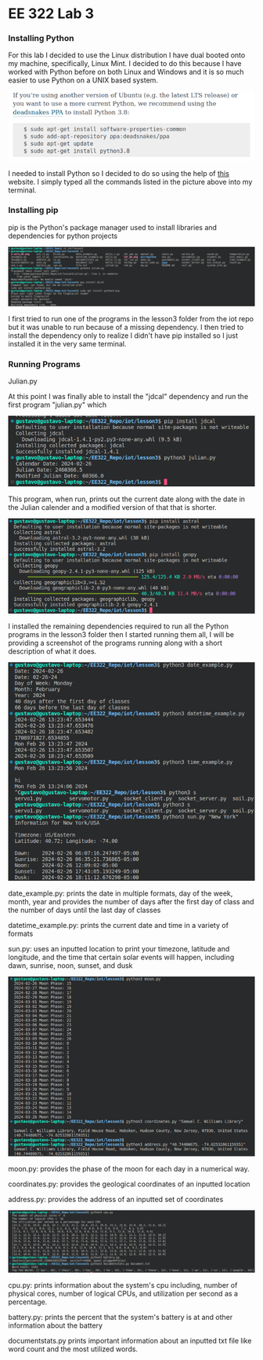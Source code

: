 # EE 322 Lab 3

### Installing Python
For this lab I decided to use the Linux distribution I have dual booted onto my machine, specifically, Linux Mint. I decided to do this because I have worked with Python before on both Linux and Windows and it is so much easier to use Python on a UNIX based system. 

![Installing Python through terminal](/Labs/Lab3/Lab3a.png)

I needed to install Python so I decided to do so using the help of [this](https://docs.python-guide.org/starting/install3/linux/) website. I simply typed all the commands listed in the picture above into my terminal.

### Installing pip
pip is the Python's package manager used to install libraries and dependencies for python projects

![Installing Pip](/Labs/Lab3/Lab3b.png)

I first tried to run one of the programs in the lesson3 folder from the iot repo but it was unable to run because of a missing dependency. I then tried to install the dependency only to realize I didn't have pip installed so I just installed it in the very same terminal.

### Running Programs

Julian.py

At this point I was finally able to install the "jdcal" dependency and run the first program "julian.py" which 

![Installing jdcal and running julian.py](/Labs/Lab3/Lab3c.png)

This program, when run, prints out the current date along with the date in the Julian calender and a modified version of that that is shorter.

![Installing remaining dependencies for other programs](/Labs/Lab3/Lab3d.png)

I installed the remaining dependencies required to run all the Python programs in the lesson3 folder then I started running them all, I will be providing a screenshot of the programs running along with a short description of what it does.

![date, datetime_example, time_example, sun running](/Labs/Lab3/Lab3e.png)

date_example.py: prints the date in multiple formats, day of the week, month, year and provides the number of days after the first day of class and the number of days until the last day of classes

datetime_example.py: prints the current date and time in a variety of formats

sun.py: uses an inputted location to print your timezone, latitude and longitude, and the time that certain solar events will happen, including dawn, sunrise, noon, sunset, and dusk

![Moonphase, coordinate, and address running](/Labs/Lab3/Lab3f.png)

moon.py: provides the phase of the moon for each day in a numerical way.

coordinates.py: provides the geological coordinates of an inputted location

address.py: provides the address of an inputted set of coordinates

![cpu, battery, and documentstats running](/Labs/Lab3/Lab3g.png)

cpu.py: prints information about the system's cpu including, number of physical cores, number of logical CPUs, and utilization per second as a percentage.

battery.py: prints the percent that the system's battery is at and other information about the battery

documentstats.py prints important information about an inputted txt file like word count and the most utilized words.
